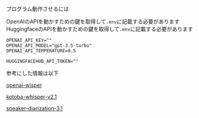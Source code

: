 
プログラム動作させるには

OpenAIのAPIを動かすための鍵を取得して`.env`に記載する必要があります
HuggingfaceのAPIを動かすための鍵を取得して`.env`に記載する必要があります

``` .env
OPENAI_API_KEY=""
OPENAI_API_MODEL="gpt-3.5-turbo"
OPENAI_API_TEMPERATURE=0.5

HUGGINGFACEHUB_API_TOKEN=""
```

参考にした情報は以下


[openai-wisper](https://aismiley.co.jp/ai_news/what-is-whisper/)

[kotoba-whisper-v2.1](https://huggingface.co/kotoba-tech/kotoba-whisper-v2.1)

[speaker-diarization-3.1](https://huggingface.co/pyannote/speaker-diarization-3.1)


